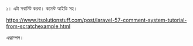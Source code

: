 ১। এটা সবামিট করবা। কমেন্ট আইডি সহ।


https://www.itsolutionstuff.com/post/laravel-57-comment-system-tutorial-from-scratchexample.html

এক্সাম্পল।